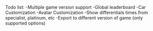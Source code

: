 Todo list:
-Multiple game version support
-Global leaderboard
-Car Customization
-Avatar Customization
-Show differentials times from specialist, platinum, etc
-Export to different version of game (only supported options)